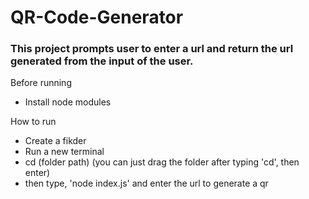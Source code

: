# QR-Code-Generator

### This project prompts user to enter a url and return the url generated from the input of the user. 

Before running
- Install node modules

How to run
- Create a fikder
- Run a new terminal
- cd (folder path) (you can just drag the folder after typing 'cd', then enter)
- then type, 'node index.js' and enter the url to generate a qr
